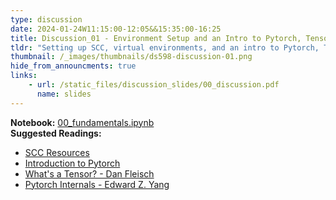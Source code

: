 ```yaml
---
type: discussion
date: 2024-01-24W11:15:00-12:05&&15:35:00-16:25
title: Discussion_01 - Environment Setup and an Intro to Pytorch, Tensors, and Tensor Operations
tldr: "Setting up SCC, virtual environments, and an intro to Pytorch, Tensors, and Tensor Operations. Will also go over on how to run the dl4ds_tutor on SCC."
thumbnail: /_images/thumbnails/ds598-discussion-01.png
hide_from_announcments: true
links: 
    - url: /static_files/discussion_slides/00_discussion.pdf
      name: slides
---
```

**Notebook:** [00_fundamentals.ipynb](https://github.com/DL4DS/sp2024_notebooks/blob/main/discussion/00_fundamentals.ipynb)    
**Suggested Readings:**
- [SCC Resources](https://dl4ds.github.io/sp2024/materials/)
- [Introduction to Pytorch](https://pytorch.org/tutorials/beginner/introyt/tensors_deeper_tutorial.html)
- [What's a Tensor? - Dan Fleisch](https://youtu.be/f5liqUk0ZTw?si=2qSu9qCLHn4qXZi1)
- [Pytorch Internals - Edward Z. Yang ](http://blog.ezyang.com/2019/05/pytorch-internals/)
